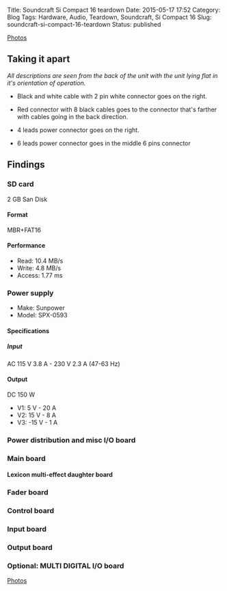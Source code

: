 Title: Soundcraft Si Compact 16 teardown
Date: 2015-05-17 17:52
Category: Blog
Tags: Hardware, Audio, Teardown, Soundcraft, Si Compact 16
Slug: soundcraft-si-compact-16-teardown
Status: published

[Photos](https://plus.google.com/photos/103261928464197839037/albums/6149243278562531297?authkey=CImI_rHS29DQ0QE)

Taking it apart
---------------

*All descriptions are seen from the back of the unit with the unit lying
flat in it's orientation of operation.*

-   Black and white cable with 2 pin white connector goes on the right.

-   Red connector with 8 black cables goes to the connector that's
    farther with cables going in the back direction.

-   4 leads power connector goes on the right.

-   6 leads power connector goes in the middle 6 pins connector

Findings
--------

### SD card

2 GB San Disk

#### Format

MBR+FAT16

#### Performance

-   Read: 10.4 MB/s
-   Write: 4.8 MB/s
-   Access: 1.77 ms

### Power supply

-   Make: Sunpower
-   Model: SPX-0593

#### Specifications

##### Input

AC 115 V 3.8 A - 230 V 2.3 A (47-63 Hz)

#### Output

DC 150 W

-   V1: 5 V - 20 A
-   V2: 15 V - 8 A
-   V3: -15 V - 1 A

### Power distribution and misc I/O board

### Main board

#### Lexicon multi-effect daughter board

### Fader board

### Control board

### Input board

### Output board

### Optional: MULTI DIGITAL I/O board

[Photos](https://plus.google.com/photos/103261928464197839037/albums/6149870533468472513?authkey=CIKBr4W_q_KKngE)
